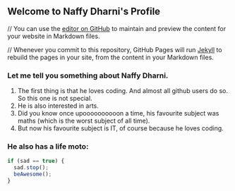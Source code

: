 ## Welcome to Naffy Dharni's Profile

// You can use the [editor on GitHub](https://github.com/naffydharni006/naffydharni006/edit/gh-pages/index.md) to maintain and preview the content for your website in Markdown files.

// Whenever you commit to this repository, GitHub Pages will run [Jekyll](https://jekyllrb.com/) to rebuild the pages in your site, from the content in your Markdown files.

### Let me tell you something about Naffy Dharni.

1. The first thing is that he loves coding. And almost all github users do so. So this one is not special.
2. He is also interested in arts.
3. Did you know once upoooooooooon a time, his favourite subject was maths (which is the worst subject of all time).
4. But now his favourite subject is IT, of course because he loves coding.

### He also has a life moto:
```js
if (sad == true) {
  sad.stop();
  beAwesome();
}
```
